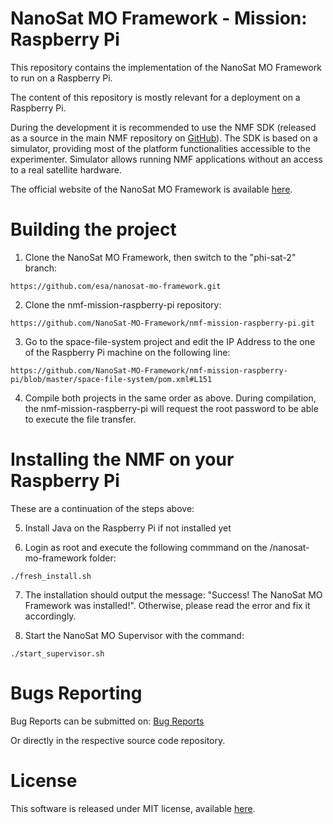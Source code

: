 # NanoSat MO Framework - Mission: Raspberry Pi
This repository contains the implementation of the NanoSat MO Framework to run on a Raspberry Pi.

The content of this repository is mostly relevant for a deployment on a Raspberry Pi.

During the development it is recommended to use the NMF SDK (released as a source in the main NMF repository on [GitHub]).
The SDK is based on a simulator, providing most of the platform functionalities accessible to the experimenter. Simulator allows running NMF applications without an access to a real satellite hardware.

The official website of the NanoSat MO Framework is available [here].

# Building the project

1. Clone the NanoSat MO Framework, then switch to the "phi-sat-2" branch:
```
https://github.com/esa/nanosat-mo-framework.git
```

2. Clone the nmf-mission-raspberry-pi repository:
```
https://github.com/NanoSat-MO-Framework/nmf-mission-raspberry-pi.git
```

3. Go to the space-file-system project and edit the IP Address to the one of the Raspberry Pi machine on the following line:
```
https://github.com/NanoSat-MO-Framework/nmf-mission-raspberry-pi/blob/master/space-file-system/pom.xml#L151
```

4. Compile both projects in the same order as above. During compilation, the nmf-mission-raspberry-pi will request the root password to be able to execute the file transfer.

# Installing the NMF on your Raspberry Pi

These are a continuation of the steps above:

5. Install Java on the Raspberry Pi if not installed yet

6. Login as root and execute the following commmand on the /nanosat-mo-framework folder:
```
./fresh_install.sh
```

7. The installation should output the message: "Success! The NanoSat MO Framework was installed!". Otherwise, please read the error and fix it accordingly.

8. Start the NanoSat MO Supervisor with the command:
```
./start_supervisor.sh
```

# Bugs Reporting
Bug Reports can be submitted on: [Bug Reports]

Or directly in the respective source code repository.

# License
This software is released under MIT license, available [here](LICENSE).

	
[NMFImage]: http://nanosat-mo-framework.github.io/img/NMF_logo_1124_63.png
[NanoSat MO Framework]: https://nanosat-mo-framework.github.io/
[here]: https://nanosat-mo-framework.github.io/
[GitHub]: https://github.com/esa/nanosat-mo-framework
[Bug Reports]: https://github.com/esa/nanosat-mo-framework/issues
